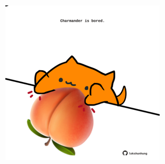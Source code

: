 <!-- built at 23/01/2025, 23:00:37 UTC -->
<p align="center">
  <img width="500" height="500" src="./ReadmeImage.svg">
</p>
